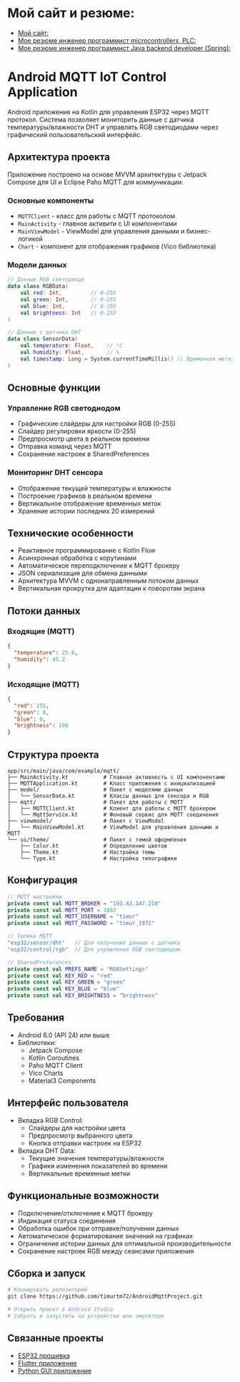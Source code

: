 # Мой сайт и резюме:

- [Мой сайт:](https://technocom.site123.me/)
- [Мое резюме инженер программист microcontrollers, PLC:](https://innopolis.hh.ru/resume/782d86d5ff0e9487200039ed1f6f3373384b30)
- [Мое резюме инженер программист Java backend developer (Spring):](https://innopolis.hh.ru/resume/9e3b451aff03fd23830039ed1f496e79587649)

# Android MQTT IoT Control Application

Android приложение на Kotlin для управления ESP32 через MQTT протокол. Система позволяет мониторить данные с датчика температуры/влажности DHT и управлять RGB светодиодами через графический пользовательский интерфейс.

## Архитектура проекта

Приложение построено на основе MVVM архитектуры с Jetpack Compose для UI и Eclipse Paho MQTT для коммуникации:

### Основные компоненты
- `MQTTClient` - класс для работы с MQTT протоколом
- `MainActivity` - главное активити с UI компонентами
- `MainViewModel` - ViewModel для управления данными и бизнес-логикой
- `Chart` - компонент для отображения графиков (Vico библиотека)

### Модели данных
```kotlin
// Данные RGB светодиода
data class RGBData(
    val red: Int,         // 0-255
    val green: Int,       // 0-255
    val blue: Int,        // 0-255
    val brightness: Int   // 0-255
)

// Данные с датчика DHT
data class SensorData(
    val temperature: Float,    // °C
    val humidity: Float,       // %
    val timestamp: Long = System.currentTimeMillis() // Временная метка
)
```

## Основные функции

### Управление RGB светодиодом
- Графические слайдеры для настройки RGB (0-255)
- Слайдер регулировки яркости (0-255)
- Предпросмотр цвета в реальном времени
- Отправка команд через MQTT
- Сохранение настроек в SharedPreferences

### Мониторинг DHT сенсора
- Отображение текущей температуры и влажности
- Построение графиков в реальном времени
- Вертикальное отображение временных меток
- Хранение истории последних 20 измерений

## Технические особенности
- Реактивное программирование с Kotlin Flow
- Асинхронная обработка с корутинами
- Автоматическое переподключение к MQTT брокеру
- JSON сериализация для обмена данными
- Архитектура MVVM с однонаправленным потоком данных
- Вертикальная прокрутка для адаптации к поворотам экрана

## Потоки данных

### Входящие (MQTT)
```json
{
  "temperature": 25.6,
  "humidity": 45.2
}
```

### Исходящие (MQTT)
```json
{
  "red": 255,
  "green": 0,
  "blue": 0,
  "brightness": 100
}
```

## Структура проекта
```plaintext
app/src/main/java/com/example/mqtt/
├── MainActivity.kt           # Главная активность с UI компонентами
├── MQTTApplication.kt        # Класс приложения с инициализацией
├── model/                    # Пакет с моделями данных
│   └── SensorData.kt         # Классы данных для сенсора и RGB
├── mqtt/                     # Пакет для работы с MQTT
│   ├── MQTTClient.kt         # Клиент для работы с MQTT брокером
│   └── MqttService.kt        # Фоновый сервис для MQTT соединения
├── viewmodel/                # Пакет с ViewModel
│   └── MainViewModel.kt      # ViewModel для управления данными и MQTT
└── ui/theme/                 # Пакет с темой оформления
    ├── Color.kt              # Определение цветов
    ├── Theme.kt              # Настройка темы
    └── Type.kt               # Настройка типографики
```

## Конфигурация
```kotlin
// MQTT настройки
private const val MQTT_BROKER = "193.43.147.210"
private const val MQTT_PORT = 1883
private const val MQTT_USERNAME = "timur"
private const val MQTT_PASSWORD = "timur_1972"

// Топики MQTT
"esp32/sensor/dht"   // Для получения данных с датчика
"esp32/control/rgb"  // Для управления RGB светодиодом

// SharedPreferences
private const val PREFS_NAME = "RGBSettings"
private const val KEY_RED = "red"
private const val KEY_GREEN = "green"
private const val KEY_BLUE = "blue"
private const val KEY_BRIGHTNESS = "brightness"
```

## Требования
- Android 6.0 (API 24) или выше
- Библиотеки:
  - Jetpack Compose
  - Kotlin Coroutines
  - Paho MQTT Client
  - Vico Charts
  - Material3 Components

## Интерфейс пользователя
- Вкладка RGB Control:
  - Слайдеры для настройки цвета
  - Предпросмотр выбранного цвета
  - Кнопка отправки настроек на ESP32
- Вкладка DHT Data:
  - Текущие значения температуры/влажности
  - Графики изменения показателей во времени
  - Вертикальные временные метки

## Функциональные возможности
- Подключение/отключение к MQTT брокеру
- Индикация статуса соединения
- Обработка ошибок при отправке/получении данных
- Автоматическое форматирование значений на графиках
- Ограничение истории данных для оптимальной производительности
- Сохранение настроек RGB между сеансами приложения

## Сборка и запуск
```bash
# Клонировать репозиторий
git clone https://github.com/timurtm72/AndroidMqttProject.git

# Открыть проект в Android Studio
# Собрать и запустить на устройстве или эмуляторе
```

## Связанные проекты
- [ESP32 прошивка](https://github.com/timurtm72/esp_idf_esp32_mqtt_android)
- [Flutter приложение](https://github.com/timurtm72/flutter_android_mqtt_python_esp32)
- [Python GUI приложение](https://github.com/timurtm72/python_mqtt_esp32_android)
